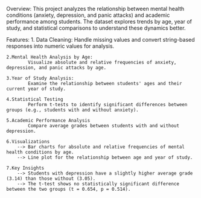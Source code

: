 Overview:
        This project analyzes the relationship between mental health conditions (anxiety, depression, and panic attacks) and academic performance among students. The dataset explores trends by age, year of study, and statistical comparisons to understand these dynamics better.

Features:
    1. Data Cleaning:
            Handle missing values and convert string-based responses into numeric values for analysis.
    
    2.Mental Health Analysis by Age:
            Visualize absolute and relative frequencies of anxiety, depression, and panic attacks by age.

    3.Year of Study Analysis:
            Examine the relationship between students' ages and their current year of study.

    4.Statistical Testing
            Perform t-tests to identify significant differences between groups (e.g., students with and without anxiety).

    5.Academic Performance Analysis
            Compare average grades between students with and without depression.

    6.Visualizations
        --> Bar charts for absolute and relative frequencies of mental health conditions by age.
        --> Line plot for the relationship between age and year of study.

    7.Key Insights
        --> Students with depression have a slightly higher average grade (3.14) than those without (3.05).
        --> The t-test shows no statistically significant difference between the two groups (t = 0.654, p = 0.514).
